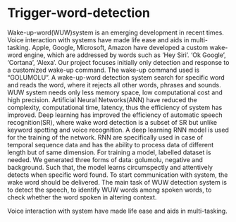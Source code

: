 # Trigger-word-detection

Wake-up-word(WUW)system is an emerging development in recent times. Voice interaction with systems have made life ease and aids in multi-tasking. Apple, Google, Microsoft, Amazon have developed a custom wake-word engine, which are addressed by words such as ‘Hey Siri’. ‘Ok Google’, ‘Cortana’, ‘Alexa’. Our project focuses initially only detection and response to a customized wake-up command. The wake-up command used is “GOLUMOLU”. A wake-up-word detection system search for specific word and reads the word, where it rejects all other words, phrases and sounds. WUW system needs only less memory space, low computational cost and high precision. Artificial Neural Networks(ANN) have reduced the complexity, computational time, latency, thus the efficiency of system has improved. Deep learning has improved the efficiency of automatic speech recognition(SR), where wake word detection is a subset of SR but unlike keyword spotting and voice recognition. A deep learning RNN model is used for the training of the network. RNN are specifically used in case of temporal sequence data and has the ability to process data of different length but of same dimension. For training a model, labelled dataset is needed. We generated three forms of data: golumolu, negative and background. Such that, the model learns circumspectly and attentively detects when specific word found. To start communication with system, the wake word should be delivered. The main task of WUW detection system is to detect the speech, to identify WUW words among spoken words, to check whether the word spoken in altering context.

Voice interaction with system have made life ease and aids in multi-tasking.
